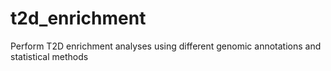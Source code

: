 # t2d_enrichment
Perform T2D enrichment analyses using different genomic annotations and statistical methods
